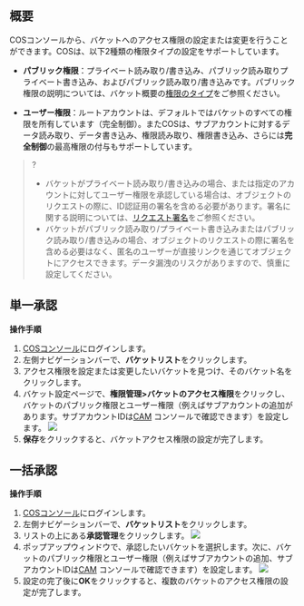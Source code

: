 ## 概要

COSコンソールから、バケットへのアクセス権限の設定または変更を行うことができます。COSは、以下2種類の権限タイプの設定をサポートしています。

- **パブリック権限**：プライベート読み取り/書き込み、パブリック読み取りプライベート書き込み、およびパブリック読み取り/書き込みです。パブリック権限の説明については、バケット概要の[権限のタイプ](https://intl.cloud.tencent.com/document/product/436/13312)をご参照ください。

- **ユーザー権限**：ルートアカウントは、デフォルトではバケットのすべての権限を所有しています（完全制御）。またCOSは、サブアカウントに対するデータ読み取り、データ書き込み、権限読み取り、権限書き込み、さらには**完全制御**の最高権限の付与もサポートしています。

>?
>- バケットがプライベート読み取り/書き込みの場合、または指定のアカウントに対してユーザー権限を承認している場合は、オブジェクトのリクエストの際に、ID認証用の署名を含める必要があります。署名に関する説明については、[リクエスト署名](https://intl.cloud.tencent.com/document/product/436/7778)をご参照ください。
>- バケットがパブリック読み取り/プライベート書き込みまたはパブリック読み取り/書き込みの場合、オブジェクトのリクエストの際に署名を含める必要はなく、匿名のユーザーが直接リンクを通じてオブジェクトにアクセスできます。データ漏洩のリスクがありますので、慎重に設定してください。


## 単一承認

**操作手順**

1. [COSコンソール](https://console.cloud.tencent.com/cos5)にログインします。
2. 左側ナビゲーションバーで、**バケットリスト**をクリックします。
3. アクセス権限を設定または変更したいバケットを見つけ、そのバケット名をクリックします。
4. バケット設定ページで、**権限管理>バケットのアクセス権限**をクリックし、バケットのパブリック権限とユーザー権限（例えばサブアカウントの追加があります。サブアカウントIDは[CAM](https://console.cloud.tencent.com/cam) コンソールで確認できます）を設定します。
![](https://main.qcloudimg.com/raw/34e464b33c4b9bffe72c734d1c1dcb2d.png)
5. **保存**をクリックすると、バケットアクセス権限の設定が完了します。

## 一括承認

**操作手順**

1. [COSコンソール](https://console.cloud.tencent.com/cos5)にログインします。
2. 左側ナビゲーションバーで、**バケットリスト**をクリックします。
3. リストの上にある**承認管理**をクリックします。
![](https://main.qcloudimg.com/raw/9bfbb2948c61a9b3a522d61331d90a51.png)
4. ポップアップウィンドウで、承認したいバケットを選択します。次に、バケットのパブリック権限とユーザー権限（例えばサブアカウントの追加、サブアカウントIDは[CAM](https://console.cloud.tencent.com/cam) コンソールで確認できます）を設定します。
![](https://main.qcloudimg.com/raw/23eff9055312eaa122e247f9cf0ebf53.png)
5. 設定の完了後に**OK**をクリックすると、複数のバケットのアクセス権限の設定が完了します。

